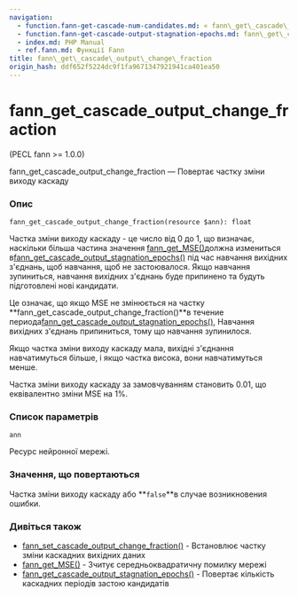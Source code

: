 ```yaml
---
navigation:
  - function.fann-get-cascade-num-candidates.md: « fann\_get\_cascade\_num\_candidates
  - function.fann-get-cascade-output-stagnation-epochs.md: fann\_get\_cascade\_output\_stagnation\_epochs »
  - index.md: PHP Manual
  - ref.fann.md: Функції Fann
title: fann\_get\_cascade\_output\_change\_fraction
origin_hash: ddf652f5224dc9f1fa9671347921941ca401ea50
---
```

# fann\_get\_cascade\_output\_change\_fraction

(PECL fann >= 1.0.0)

fann\_get\_cascade\_output\_change\_fraction — Повертає частку зміни виходу каскаду

### Опис

```methodsynopsis
fann_get_cascade_output_change_fraction(resource $ann): float
```

Частка зміни виходу каскаду - це число від 0 до 1, що визначає, наскільки більша частина значення [fann\_get\_MSE()](function.fann-get-mse.md)должна измениться в[fann\_get\_cascade\_output\_stagnation\_epochs()](function.fann-get-cascade-output-stagnation-epochs.md) під час навчання вихідних з'єднань, щоб навчання, щоб не застоювалося. Якщо навчання зупиниться, навчання вихідних з'єднань буде припинено та будуть підготовлені нові кандидати.

Це означає, що якщо MSE не змінюється на частку \*\*fann\_get\_cascade\_output\_change\_fraction()\*\*в течение периода[fann\_get\_cascade\_output\_stagnation\_epochs()](function.fann-get-cascade-output-stagnation-epochs.md), Навчання вихідних з'єднань припиниться, тому що навчання зупинилося.

Якщо частка зміни виходу каскаду мала, вихідні з'єднання навчатимуться більше, і якщо частка висока, вони навчатимуться менше.

Частка зміни виходу каскаду за замовчуванням становить 0.01, що еквівалентно зміни MSE на 1%.

### Список параметрів

`ann`

Ресурс нейронної мережі.

### Значення, що повертаються

Частка зміни виходу каскаду або \*\*`false`\*\*в случае возникновения ошибки.

### Дивіться також

-   [fann\_set\_cascade\_output\_change\_fraction()](function.fann-set-cascade-output-change-fraction.md) \- Встановлює частку зміни каскадних вихідних даних
-   [fann\_get\_MSE()](function.fann-get-mse.md) \- Зчитує середньоквадратичну помилку мережі
-   [fann\_get\_cascade\_output\_stagnation\_epochs()](function.fann-get-cascade-output-stagnation-epochs.md) \- Повертає кількість каскадних періодів застою кандидатів

